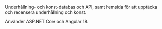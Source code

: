 Underhållning- och konst-databas och API, samt hemsida för att upptäcka och recensera underhållning och konst. 

Använder ASP.NET Core och Angular 18.
